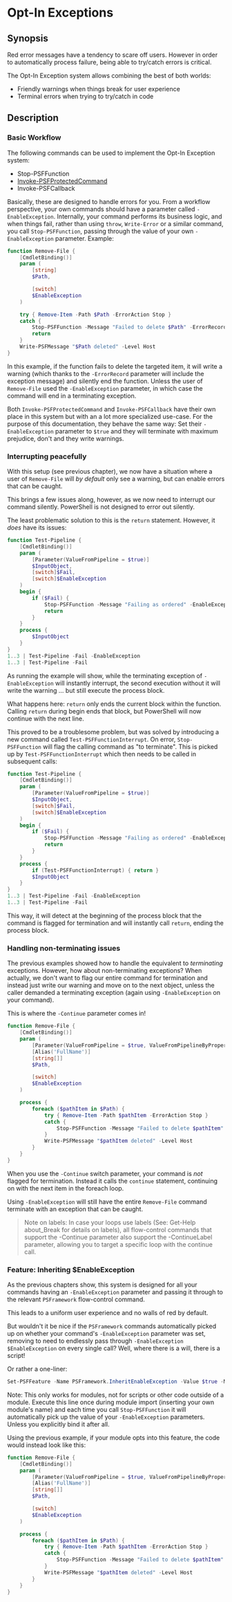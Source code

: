 ﻿---
sidebar_position: 2
---

# Opt-In Exceptions

## Synopsis

Red error messages have a tendency to scare off users.
However in order to automatically process failure, being able to try/catch errors is critical.

The Opt-In Exception system allows combining the best of both worlds:

+ Friendly warnings when things break for user experience
+ Terminal errors when trying to try/catch in code

## Description

### Basic Workflow

The following commands can be used to implement the Opt-In Exception system:

+ Stop-PSFFunction
+ [Invoke-PSFProtectedCommand](invoke-psfprotectedcommand.md)
+ Invoke-PSFCallback

Basically, these are designed to handle errors for you.
From a workflow perspective, your own commands should have a parameter called `-EnableException`.
Internally, your command performs its business logic, and when things fail, rather than using `throw`, `Write-Error` or a similar command, you call `Stop-PSFFunction`, passing through the value of your own `-EnableException` parameter. Example:

```powershell
function Remove-File {
    [CmdletBinding()]
    param (
        [string]
        $Path,

        [switch]
        $EnableException
    )

    try { Remove-Item -Path $Path -ErrorAction Stop }
    catch {
        Stop-PSFFunction -Message "Failed to delete $Path" -ErrorRecord $_ -EnableException $EnableException
        return
    }
    Write-PSFMessage "$Path deleted" -Level Host
}
```

In this example, if the function fails to delete the targeted item, it will write a warning (which thanks to the `-ErrorRecord` parameter will include the exception message) and silently end the function.
Unless the user of `Remove-File` used the `-EnableException` parameter, in which case the command will end in a terminating exception.

Both `Invoke-PSFProtectedCommand` and `Invoke-PSFCallback` have their own place in this system but with an a lot more specialized use-case.
For the purpose of this documentation, they behave the same way: Set their `-EnableException` parameter to `$true` and they will terminate with maximum prejudice, don't and they write warnings.

### Interrupting peacefully

With this setup (see previous chapter), we now have a situation where a user of `Remove-File` will _by default_ only see a warning, but can enable errors that can be caught.

This brings a few issues along, however, as we now need to interrupt our command silently.
PowerShell is not designed to error out silently.

The least problematic solution to this is the `return` statement. However, it _does_ have its issues:

```powershell
function Test-Pipeline {
    [CmdletBinding()]
    param (
        [Parameter(ValueFromPipeline = $true)]
        $InputObject,
        [switch]$Fail,
        [switch]$EnableException
    )
    begin {
        if ($Fail) {
            Stop-PSFFunction -Message "Failing as ordered" -EnableException $EnableException
            return
        }
    }
    process {
        $InputObject
    }
}
1..3 | Test-Pipeline -Fail -EnableException
1..3 | Test-Pipeline -Fail
```

As running the example will show, while the terminating exception of `-EnableException` will instantly interrupt, the second execution without it will write the warning ... but still execute the process block.

What happens here:
`return` only ends the current block within the function.
Calling `return` during begin ends that block, but PowerShell will now continue with the next line.

This proved to be a troublesome problem, but was solved by introducing a new command called `Test-PSFFunctionInterrupt`.
On error, `Stop-PSFFunction` will flag the calling command as "to terminate".
This is picked up by `Test-PSFFunctionInterrupt` which then needs to be called in subsequent calls:

```powershell
function Test-Pipeline {
    [CmdletBinding()]
    param (
        [Parameter(ValueFromPipeline = $true)]
        $InputObject,
        [switch]$Fail,
        [switch]$EnableException
    )
    begin {
        if ($Fail) {
            Stop-PSFFunction -Message "Failing as ordered" -EnableException $EnableException
            return
        }
    }
    process {
        if (Test-PSFFunctionInterrupt) { return }
        $InputObject
    }
}
1..3 | Test-Pipeline -Fail -EnableException
1..3 | Test-Pipeline -Fail
```

This way, it will detect at the beginning of the process block that the command is flagged for termination and will instantly call `return`, ending the process block.

### Handling non-terminating issues

The previous examples showed how to handle the equivalent to _terminating_ exceptions.
However, how about non-terminating exceptions?
When actually, we don't want to flag our entire command for termination and instead just write our warning and move on to the next object, unless the caller demanded a terminating exception (again using `-EnableException` on your command).

This is where the `-Continue` parameter comes in!

```powershell
function Remove-File {
    [CmdletBinding()]
    param (
        [Parameter(ValueFromPipeline = $true, ValueFromPipelineByPropertyName = $true)]
        [Alias('FullName')]
        [string[]]
        $Path,

        [switch]
        $EnableException
    )

    process {
        foreach ($pathItem in $Path) {
            try { Remove-Item -Path $pathItem -ErrorAction Stop }
            catch {
                Stop-PSFFunction -Message "Failed to delete $pathItem" -Continue -ErrorRecord $_ -EnableException $EnableException
            }
            Write-PSFMessage "$pathItem deleted" -Level Host
        }
    }
}
```

When you use the `-Continue` switch parameter, your command is _not_ flagged for termination.
Instead it calls the `continue` statement, continuing on with the next item in the foreach loop.

Using `-EnableException` will still have the entire `Remove-File` command terminate with an exception that can be caught.

> Note on labels: In case your loops use labels (See: Get-Help about_Break for details on labels), all flow-control commands that support the -Continue parameter also support the -ContinueLabel parameter, allowing you to target a specific loop with the continue call.

### Feature: Inheriting $EnableException

As the previous chapters show, this system is designed for all your commands having an `-EnableException` parameter and passing it through to the relevant `PSFramework` flow-control command.

This leads to a uniform user experience and no walls of red by default.

But wouldn't it be nice if the `PSFramework` commands automatically picked up on whether your command's `-EnableException` parameter was set, removing to need to endlessly pass through `-EnableException $EnableException` on every single call?
Well, where there is a will, there is a script!

Or rather a one-liner:

```powershell
Set-PSFFeature -Name PSFramework.InheritEnableException -Value $true -ModuleName MyModule
```

Note: This only works for modules, not for scripts or other code outside of a module.
Execute this line once during module import (inserting your own module's name) and each time you call `Stop-PSFFunction` it will automatically pick up the value of your `-EnableException` parameters.
Unless you explicitly bind it after all.

Using the previous example, if your module opts into this feature, the code would instead look like this:

```powershell
function Remove-File {
    [CmdletBinding()]
    param (
        [Parameter(ValueFromPipeline = $true, ValueFromPipelineByPropertyName = $true)]
        [Alias('FullName')]
        [string[]]
        $Path,

        [switch]
        $EnableException
    )

    process {
        foreach ($pathItem in $Path) {
            try { Remove-Item -Path $pathItem -ErrorAction Stop }
            catch {
                Stop-PSFFunction -Message "Failed to delete $pathItem" -Continue -ErrorRecord $_
            }
            Write-PSFMessage "$pathItem deleted" -Level Host
        }
    }
}
```
